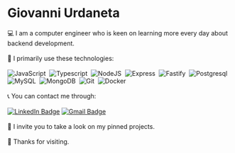 # Giovanni Urdaneta
💻 I am a computer engineer who is keen on learning more every day about backend development. 
<br><br>
🧐 I primarily use these technologies:
<br><br>
<img src="https://img.shields.io/badge/javascript-yellow?style=for-the-badge&logo=javascript&logoColor=white" title="JavaScript" alt="JavaScript"/>&nbsp;
<img src="https://img.shields.io/badge/typescript-blue?style=for-the-badge&logo=typescript&logoColor=white" title="Typescript" alt="Typescript"/>&nbsp;
<img src="https://img.shields.io/badge/nodejs-green?style=for-the-badge&logo=node.js&logoColor=white" title="NodeJS" alt="NodeJS"/>&nbsp;
<img src="https://img.shields.io/badge/express-black?style=for-the-badge&logo=express&logoColor=white" title="Express" alt="Express"/>&nbsp;
<img src="https://img.shields.io/badge/fastify-white?style=for-the-badge&logo=fastify&logoColor=black" title="Fastify" alt="Fastify"/>&nbsp;
<img src="https://img.shields.io/badge/postgresql-blue?style=for-the-badge&logo=postgresql&logoColor=white" title="Postgresql" alt="Postgresql"/>&nbsp;
<img src="https://img.shields.io/badge/mysql-red?style=for-the-badge&logo=mysql&logoColor=white" title="MySQL" alt="MySQL"/>&nbsp;
<img src="https://img.shields.io/badge/mongodb-green?style=for-the-badge&logo=mongodb&logoColor=white" title="MongoDB" alt="MongoDB"/>&nbsp;
<img src="https://img.shields.io/badge/Git-orange?style=for-the-badge&logo=git&logoColor=white" title="Git" alt="Git"/>&nbsp;
<img src="https://img.shields.io/badge/docker-blue?style=for-the-badge&logo=docker&logoColor=white" title="Docker" alt="Docker"/>&nbsp;
<br><br>
📞 You can contact me through:
<br><br>
<a href="https://www.linkedin.com/in/giovanni-urdaneta/"><img src="https://img.shields.io/badge/LinkedIn-blue?style=for-the-badge&logo=linkedin&logoColor=white" alt="LinkedIn Badge"/></a>
<a href="mailto:giovanniurdanetatulli@gmail.com"><img src="https://img.shields.io/badge/Gmail-D14836?style=for-the-badge&logo=gmail&logoColor=white" alt="Gmail Badge"/></a>
<br><br>
💼 I invite you to take a look on my pinned projects.
<br><br>
🙌 Thanks for visiting.
